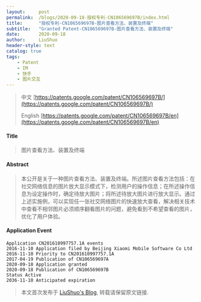 ```yaml
---
layout:     post
permalink:  /blogs/2020-09-18-授权专利-CN106569697B/index.html
title:      "授权专利-CN106569697B-图片查看方法、装置及终端"
subtitle:   "Granted Patent-CN106569697B-图片查看方法、装置及终端"
date:       2020-09-18
author:     LiuShuo
header-style: text
catalog: true
tags:
    - Patent
    - IM
    - 快手
    - 图片交互
---
```

> 中文 [https://patents.google.com/patent/CN106569697B/](https://patents.google.com/patent/CN106569697B/)
>
> English [https://patents.google.com/patent/CN106569697B/en](https://patents.google.com/patent/CN106569697B/en)

#### Title
> 图片查看方法、装置及终端




#### Abstract
> 本公开是关于一种图片查看方法、装置及终端。所述图片查看方法包括：在社交网络信息的图片放大显示模式下，检测用户的操作信息；在所述操作信息为设定操作时，确定待放大图片；将所述待放大图片进行放大显示。通过上述实施例，可以实现任一张社交网络图片的快速放大查看，解决相关技术中查看不相邻图片必须顺序翻看图片的问题，避免看到不希望查看的图片，优化了用户体验。




#### Application Event
```
Application CN201610997757.1A events 
2016-11-10 Application filed by Beijing Xiaomi Mobile Software Co Ltd
2016-11-10 Priority to CN201610997757.1A
2017-04-19 Publication of CN106569697A
2020-09-18 Application granted
2020-09-18 Publication of CN106569697B
Status Active
2036-11-10 Anticipated expiration
```
> 本文首次发布于 [LiuShuo's Blog](https://liushuo.me), 
转载请保留原文链接.
